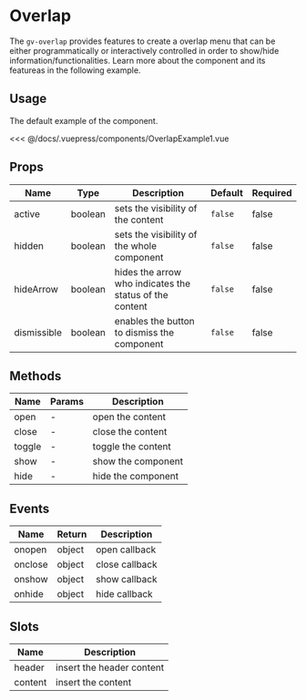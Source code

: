 # Overlap

The `gv-overlap` provides features to create a overlap menu that can be either programmatically or interactively controlled in order to show/hide information/functionalities. Learn more about the component and its featureas in the following example.

## Usage

The default example of the component.

<overlap-example-1 />

<<< @/docs/.vuepress/components/OverlapExample1.vue

## Props

| Name        |  Type   | Description                                             | Default | Required |
| ----------- | :-----: | ------------------------------------------------------- | ------- | -------- |
| active      | boolean | sets the visibility of the content                      | `false` | false    |
| hidden      | boolean | sets the visibility of the whole component              | `false` | false    |
| hideArrow   | boolean | hides the arrow who indicates the status of the content | `false` | false    |
| dismissible | boolean | enables the button to dismiss the component             | `false` | false    |

## Methods

| Name   | Params | Description        |
| ------ | ------ | ------------------ |
| open   | -      | open the content   |
| close  | -      | close the content  |
| toggle | -      | toggle the content |
| show   | -      | show the component |
| hide   | -      | hide the component |

## Events

| Name    | Return | Description    |
| ------- | ------ | -------------- |
| onopen  | object | open callback  |
| onclose | object | close callback |
| onshow  | object | show callback  |
| onhide  | object | hide callback  |

## Slots

| Name    | Description               |
| ------- | ------------------------- |
| header  | insert the header content |
| content | insert the content        |
